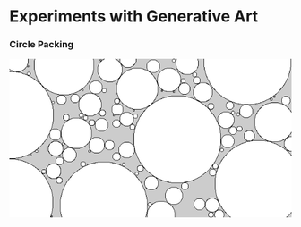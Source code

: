 # Experiments with Generative Art

### Circle Packing 

![Circle Packing](images/circle_packing.png)
